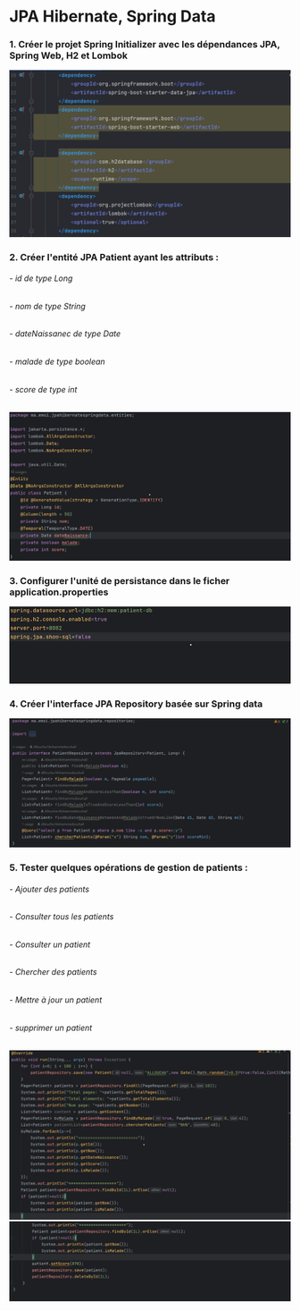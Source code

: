 <h1>JPA Hibernate, Spring Data</h1>
<h3>1. Créer le projet Spring Initializer avec les dépendances JPA, Spring Web, H2 et Lombok</h3>
<img src="Caps/1.PNG">
<h3>2. Créer l'entité JPA Patient ayant les attributs :<br></h3>
<h6> - id de type Long <br> </h6>
<h6>- nom de type String<br> </h6>
<h6> - dateNaissanec de type Date<br> </h6>
<h6> - malade de type boolean<br> </h6>
<h6> - score de type int <br> </h6>
<img src="Caps/2.PNG">
<h3>3. Configurer l'unité de persistance dans le ficher application.properties </h3>
<img src="Caps/3.PNG">
<h3>4. Créer l'interface JPA Repository basée sur Spring data</h3>
<img src="Caps/4.PNG">
<h3>5.  Tester quelques opérations de gestion de patients :<br></h3>
<h6>   - Ajouter des patients<br> </h6>
<h6> - Consulter tous les patients<br> </h6>
<h6> - Consulter un patient<br> </h6>
<h6> - Chercher des patients<br> </h6>
<h6> - Mettre à jour un patient <br> </h6>
<h6> - supprimer un patient <br> </h6>
<img src="Caps/5.PNG">
<img src="Caps/6.PNG">